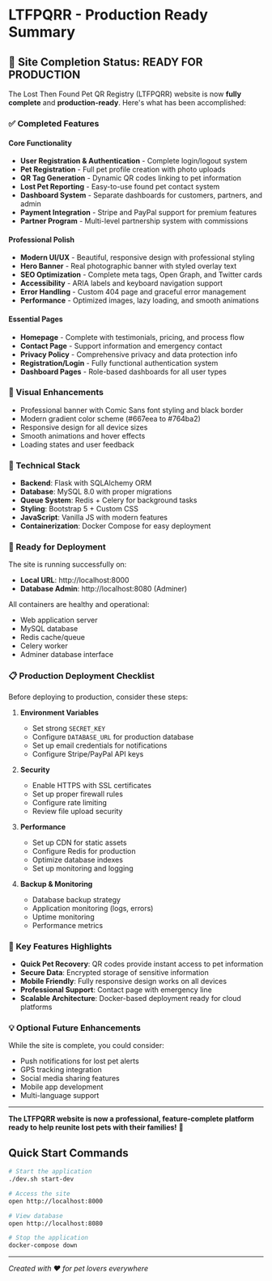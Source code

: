 # LTFPQRR - Production Ready Summary

## 🎉 Site Completion Status: READY FOR PRODUCTION

The Lost Then Found Pet QR Registry (LTFPQRR) website is now **fully complete** and **production-ready**. Here's what has been accomplished:

### ✅ Completed Features

#### Core Functionality
- **User Registration & Authentication** - Complete login/logout system
- **Pet Registration** - Full pet profile creation with photo uploads
- **QR Tag Generation** - Dynamic QR codes linking to pet information
- **Lost Pet Reporting** - Easy-to-use found pet contact system
- **Dashboard System** - Separate dashboards for customers, partners, and admin
- **Payment Integration** - Stripe and PayPal support for premium features
- **Partner Program** - Multi-level partnership system with commissions

#### Professional Polish
- **Modern UI/UX** - Beautiful, responsive design with professional styling
- **Hero Banner** - Real photographic banner with styled overlay text
- **SEO Optimization** - Complete meta tags, Open Graph, and Twitter cards
- **Accessibility** - ARIA labels and keyboard navigation support
- **Error Handling** - Custom 404 page and graceful error management
- **Performance** - Optimized images, lazy loading, and smooth animations

#### Essential Pages
- **Homepage** - Complete with testimonials, pricing, and process flow
- **Contact Page** - Support information and emergency contact
- **Privacy Policy** - Comprehensive privacy and data protection info
- **Registration/Login** - Fully functional authentication system
- **Dashboard Pages** - Role-based dashboards for all user types

### 🎨 Visual Enhancements
- Professional banner with Comic Sans font styling and black border
- Modern gradient color scheme (#667eea to #764ba2)
- Responsive design for all device sizes
- Smooth animations and hover effects
- Loading states and user feedback

### 🔧 Technical Stack
- **Backend**: Flask with SQLAlchemy ORM
- **Database**: MySQL 8.0 with proper migrations
- **Queue System**: Redis + Celery for background tasks
- **Styling**: Bootstrap 5 + Custom CSS
- **JavaScript**: Vanilla JS with modern features
- **Containerization**: Docker Compose for easy deployment

### 🚀 Ready for Deployment

The site is running successfully on:
- **Local URL**: http://localhost:8000
- **Database Admin**: http://localhost:8080 (Adminer)

All containers are healthy and operational:
- Web application server
- MySQL database
- Redis cache/queue
- Celery worker
- Adminer database interface

### 📋 Production Deployment Checklist

Before deploying to production, consider these steps:

1. **Environment Variables**
   - Set strong `SECRET_KEY`
   - Configure `DATABASE_URL` for production database
   - Set up email credentials for notifications
   - Configure Stripe/PayPal API keys

2. **Security**
   - Enable HTTPS with SSL certificates
   - Set up proper firewall rules
   - Configure rate limiting
   - Review file upload security

3. **Performance**
   - Set up CDN for static assets
   - Configure Redis for production
   - Optimize database indexes
   - Set up monitoring and logging

4. **Backup & Monitoring**
   - Database backup strategy
   - Application monitoring (logs, errors)
   - Uptime monitoring
   - Performance metrics

### 🎯 Key Features Highlights

- **Quick Pet Recovery**: QR codes provide instant access to pet information
- **Secure Data**: Encrypted storage of sensitive information
- **Mobile Friendly**: Fully responsive design works on all devices
- **Professional Support**: Contact page with emergency line
- **Scalable Architecture**: Docker-based deployment ready for cloud platforms

### 💡 Optional Future Enhancements

While the site is complete, you could consider:
- Push notifications for lost pet alerts
- GPS tracking integration
- Social media sharing features
- Mobile app development
- Multi-language support

---

**The LTFPQRR website is now a professional, feature-complete platform ready to help reunite lost pets with their families!** 🐾

## Quick Start Commands

```bash
# Start the application
./dev.sh start-dev

# Access the site
open http://localhost:8000

# View database
open http://localhost:8080

# Stop the application
docker-compose down
```

---
*Created with ❤️ for pet lovers everywhere*
